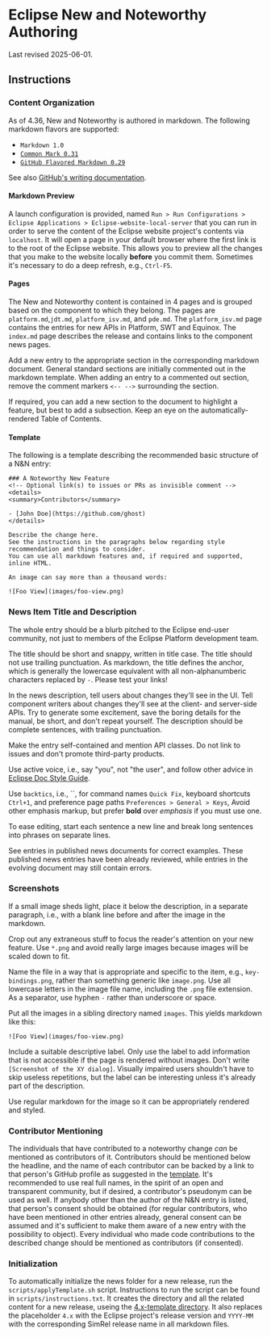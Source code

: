 # Eclipse New and Noteworthy Authoring

Last revised 2025-06-01.

## Instructions

### Content Organization 	

As of 4.36, New and Noteworthy is authored in markdown.
The following markdown flavors are supported:
- `Markdown 1.0`
- [`Common Mark 0.31`](https://spec.commonmark.org/0.31.2/)
- [`GitHub Flavored Markdown 0.29`](https://github.github.com/gfm/)

See also [GitHub's writing documentation](https://docs.github.com/en/get-started/writing-on-github). 

#### Markdown Preview

A launch configuration is provided, named
`Run > Run Configurations > Eclipse Applications > Eclipse-website-local-server`
that you can run in order to serve the content of the Eclipse website project's contents via `localhost`.
It will open a page in your default browser where the first link is to the root of the Eclipse website.
This allows you to preview all the changes that you make to the website locally **before** you commit them.
Sometimes it's necessary to do a deep refresh, e.g., `Ctrl-F5`.

#### Pages

The New and Noteworthy content is contained in 4 pages
and is grouped based on the component to which they belong.
The pages are `platform.md`,`jdt.md`, `platform_isv.md`, and `pde.md`.
The `platform_isv.md` page contains the entries for new APIs in Platform, SWT and Equinox.
The `index.md` page describes the release and contains links to the component news pages.

Add a new entry to the appropriate section in the corresponding markdown document.
General standard sections are initially commented out in the markdown template.
When adding an entry to a commented out section,
remove the comment markers `<-- -->` surrounding the section.

If required,
you can add a new section to the document to highlight a feature,
but best to add a subsection.
Keep an eye on the automatically-rendered Table of Contents.

#### Template

The following is a template describing the recommended basic structure of a N&N entry:
```
### A Noteworthy New Feature 
<!-- Optional link(s) to issues or PRs as invisible comment -->
<details>
<summary>Contributors</summary>

- [John Doe](https://github.com/ghost)
</details>

Describe the change here.
See the instructions in the paragraphs below regarding style recommendation and things to consider.
You can use all markdown features and, if required and supported, inline HTML.

An image can say more than a thousand words:

![Foo View](images/foo-view.png)
```

### News Item Title and Description

The whole entry should be a blurb pitched to the Eclipse end-user community,
not just to members of the Eclipse Platform development team.

The title should be short and snappy, written in title case.
The title should not use trailing punctuation.
As markdown, the title defines the anchor,
which is generally the lowercase equivalent with all non-alphanumberic characters replaced by `-`.
Please test your links!

In the news description, tell users about changes they'll see in the UI.
Tell component writers about changes they'll see at the client- and server-side APIs.
Try to generate some excitement, save the boring details for the manual, be short, and don't repeat yourself.
The description should be complete sentences, with trailing punctuation.

Make the entry self-contained and mention API classes.
Do not link to issues and don't promote third-party products.

Use active voice, i.e., say "you", not "the user",
and follow other advice in [Eclipse Doc Style Guide](https://github.com/eclipse-platform/eclipse.platform/blob/master/docs/Eclipse_Doc_Style_Guide.md#topic-content).

Use `backtics`,
i.e., &#96;&#96;,
for command names `Quick Fix`,
keyboard shortcuts `Ctrl+1`,
and preference page paths `Preferences > General > Keys`,
Avoid other emphasis markup,
but prefer **bold** over _emphasis_ if you must use one.

To ease editing, start each sentence a new line and break long sentences into phrases on separate lines.

See entries in published news documents for correct examples.
These published news entries have been already reviewed,
while entries in the evolving document may still contain errors.

<!--
# Adding an entry to Tips and Tricks document

 You can add eligible news items to the Tips and Tricks documents of JDT, Platform, and PDE
 present in the *.doc.user projects of
 [https://github.com/eclipse-platform/eclipse.platform.releng.aggregator/tree/master/eclipse.platform.common/bundles](https://github.com/eclipse-platform/eclipse.platform.releng.aggregator/tree/master/eclipse.platform.common/bundles).

Add the "new.png" icon using <img src="images/new.png" alt=""> before the title of your entry. These icons will be kept until the next June release of the Eclipse IDE and will be cleared after that.

Keep the entry short and relevant as a tip instead of making it descriptive as a news item.

Add "tips" tag on the "Whiteboard" field of the corresponding bug for quick querying of the added tips.

You are also encouraged to attach a small video or animated GIF to the associated bug displaying the item in action. This attachment can be used with the entry description to spread the word about it on social media platforms.

Do not link to bugs in the entry. Only add the bug number in the commit message when committing the entry.

Note: Please use the W3C XHTML Markup Validation Service to check your document's markup before submitting as an invalid document can lead to build failure.
Bug number for an entry 	Add a link to the associated bug as a comment in the entry.

This makes it easier to find the associated bug in order to get more details about the entry, add comments or report problems. Also, users will be able to find the bug number associated with an entry in the news page by viewing it's html source.
For an example, see this entry.

Note: Do not link to bugs in the entry.

Also, add the bug number in the commit message when committing the entry.
-->

### Screenshots

If a small image sheds light,
place it below the description,
in a separate paragraph,
i.e., with a blank line before and after the image in the markdown.

Crop out any extraneous stuff to focus the reader's attention on your new feature.
Use `*.png` and avoid really large images
because images will be scaled down to fit.

Name the file in a way that is appropriate and specific to the item,
e.g., `key-bindings.png`,
rather than something generic like `image.png`.
Use all lowercase letters in the image file name,
including the `.png` file extension.
As a separator,
use hyphen `-` rather than underscore or space.

Put all the images in a sibling directory named `images`.
This yields markdown like this:
```
![Foo View](images/foo-view.png)
```

Include a suitable descriptive label.
Only use the label to add information that is not accessible if the page is rendered without images.
Don't write `[Screenshot of the XY dialog]`.
Visually impaired users shouldn't have to skip useless repetitions,
but the label can be interesting unless it's already part of the description.

Use regular markdown for the image so it can be appropriately rendered and styled.

### Contributor Mentioning

The individuals that have contributed to a noteworthy change _can_ be mentioned as contributors of it.
Contributors should be mentioned below the headline, and the name of each contributor can be backed by a link to that person's GitHub profile as suggested in the [template](#template).
It's recommended to use real full names, in the spirit of an open and transparent community, but if desired, a contributor's pseudonym can be used as well.
If anybody other than the author of the N&N entry is listed, that person's consent should be obtained
(for regular contributors, who have been mentioned in other entries already, general consent can be assumed and it's sufficient to make them aware of a new entry with the possibility to object).
Every individual who made code contributions to the described change should be mentioned as contributors (if consented).

### Initialization

To automatically initialize the news folder for a new release, run the `scripts/applyTemplate.sh` script. 
Instructions to run the script can be found in `scripts/instructions.txt`.
It creates the directory and all the related content for a new release, useing the [4.x-template directory](4.x-template).
It also replaces the placeholder `4.x` with the Eclipse project's release version and `YYYY-MM` with the corresponding SimRel release name in all markdown files.

